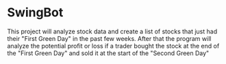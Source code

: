 # SwingBot
This project will analyze stock data and create a list of stocks that just had their "First Green Day" in the past few weeks. After that the program will analyze the potential profit or loss if a trader bought the stock at the end of the "First Green Day" and sold it at the start of the "Second Green Day"
